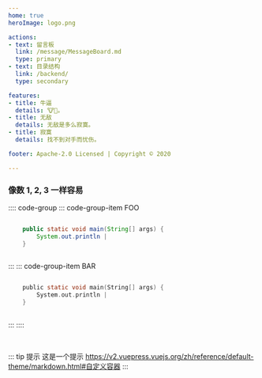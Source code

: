 ```yaml
---
home: true
heroImage: logo.png

actions:
- text: 留言板
  link: /message/MessageBoard.md
  type: primary
- text: 目录结构
  link: /backend/
  type: secondary

features:
- title: 牛逼
  details: 🐮👃。
- title: 无敌
  details: 无敌是多么寂寞。
- title: 寂寞
  details: 找不到对手而忧伤。

footer: Apache-2.0 Licensed | Copyright © 2020

---
```



###  像数 1, 2, 3 一样容易

:::: code-group
::: code-group-item FOO
```java

    public static void main(String[] args) {
        System.out.println |
    }
    
```
:::
::: code-group-item BAR
```c

    public static void main(String[] args) {
        System.out.println |
    }
    
```
:::
::::

<br>

::: tip 提示
这是一个提示
https://v2.vuepress.vuejs.org/zh/reference/default-theme/markdown.html#自定义容器
:::

